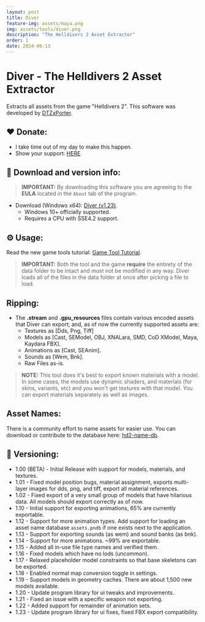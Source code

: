 ```yaml
---
layout: post
title: Diver
feature-img: assets/maya.png
img: assets/tools/diver.png
description: "The Helldivers 2 Asset Extractor"
order: 1
date: 2024-06-13
---
```


# Diver - The Helldivers 2 Asset Extractor
Extracts all assets from the game "Helldivers 2". This software was developed by [DTZxPorter](https://twitter.com/dtzxporter).

## ❤️ Donate:
- I take time out of my day to make this happen.
- Show your support: [HERE](https://dtzxporter.com/donate)

## 💾 Download and version info:

> **IMPORTANT:** By downloading this software you are agreeing to the **EULA** located in the `About` tab of the program.

- Download (Windows x64): [Diver (v1.23)](https://mega.nz/file/NB4FSRyL#ojjppsZKwvoRP2cxOy2m1L8OZsLQdOtYfXHTV1twjJE).
  - Windows 10+ officially supported.
  - Requires a CPU with SSE4.2 support.

## ⚙️ Usage:
Read the new game tools tutorial: [Game Tool Tutorial](https://dtzxporter.com/game-tools-tutorial).

> **IMPORTANT:** Both the tool and the game **require** the entirety of the data folder to be intact and must not be modified in any way. Diver loads all of the files in the data folder at once after picking a file to load.

## Ripping:
- The **.stream** and **.gpu_resources** files contain various encoded assets that Diver can export; and, as of now the currently supported assets are:
  - Textures as [Dds, Png, Tiff]
  - Models as [Cast, SEModel, OBJ, XNALara, SMD, CoD XModel, Maya, Kaydara FBX].
  - Animations as [Cast, SEAnim].
  - Sounds as [Wem, Bnk].
  - Raw Files as-is.

> **NOTE:** This tool does it's best to export known materials with a model. In some cases, the models use dynamic shaders, and materials (for skins, variants, etc) and you won't get textures with that model. You can export materials separately as well as images.

## Asset Names:
There is a community effort to name assets for easier use. You can download or contribute to the database here: [hd2-name-db](https://github.com/dtzxporter/hd2-name-db).

## 📌 Versioning:
- 1.00 (BETA) - Initial Release with support for models, materials, and textures.
- 1.01 - Fixed model position bugs, material assignment, exports multi-layer images for dds, png, and tiff, export all material references.
- 1.02 - Fixed export of a very small group of models that have hilarious data. All models should export correctly as of now.
- 1.10 - Initial support for exporting animations, 65% are currently exportable.
- 1.12 - Support for more animation types. Add support for loading an asset name database `assets.pndb` if one exists next to the application.
- 1.13 - Support for exporting sounds (as wem) and sound banks (as bnk).
- 1.14 - Support for more animations. ~99% are exportable.
- 1.15 - Added all in-use file type names and verified them.
- 1.16 - Fixed models which have no lods (uncommon).
- 1.17 - Relaxed placeholder model constraints so that base skeletons can be exported.
- 1.18 - Enabled normal map conversion toggle in settings.
- 1.19 - Support models in geometry caches. There are about 1,500 new models available.
- 1.20 - Update program library for ui tweaks and improvements.
- 1.21 - Fixed an issue with a specific weapon not exporting.
- 1.22 - Added support for remainder of animation sets.
- 1.23 - Update program library for ui fixes, fixed FBX export compatibility.
